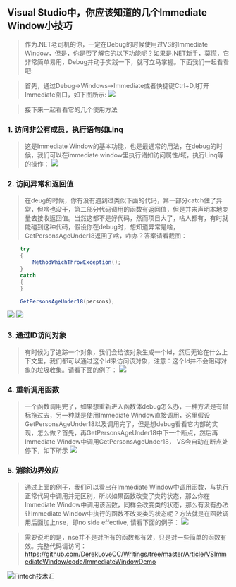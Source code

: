 ## Visual Studio中，你应该知道的几个Immediate Window小技巧

> 作为.NET老司机的你，一定在Debug的时候使用过VS的Immediate Window，但是，你是否了解它的以下功能呢？如果是.NET新手，莫慌，它非常简单易用，Debug并动手实践一下，就可立马掌握。下面我们一起看看吧:

> 首先，通过Debug->Windows->Immediate或者快捷键Ctrl+D,I打开Immediate窗口，如下图所示:
![](https://img2020.cnblogs.com/blog/498574/202008/498574-20200805000654517-1848132137.png)

> 接下来一起看看它的几个使用方法
### 1. 访问非公有成员，执行语句如Linq
>这是Immediate Window的基本功能，也是最通常的用法，在debug的时候，我们可以在immediate window里执行诸如访问属性/域，执行Linq等的操作：
![](https://img2020.cnblogs.com/blog/498574/202008/498574-20200805000714996-1632476202.png)

### 2. 访问异常和返回值

> 在deug的时候，你有没有遇到过类似下面的代码，第一部分catch住了异常，但啥也没干，第二部分代码调用的函数有返回值，但是并未声明本地变量去接收返回值。当然这都不是好代码，然而项目大了，啥人都有，有时就能碰到这种代码，假设你在debug时，想知道异常是啥，GetPersonsAgeUnder18返回了啥，咋办？答案请看截图：

``` csharp
    try
    {
        MethodWhichThrowException();
    }
    catch
    {
    }
```
``` csharp
    GetPersonsAgeUnder18(persons);
```
![](https://img2020.cnblogs.com/blog/498574/202008/498574-20200805000751260-1179232676.png)
![](https://img2020.cnblogs.com/blog/498574/202008/498574-20200805000800569-531904576.png)

### 3. 通过ID访问对象

> 有时候为了追踪一个对象，我们会给该对象生成一个Id，然后无论在什么上下文里，我们都可以通过这个Id来访问该对象，注意：这个Id并不会阻碍对象的垃圾收集。请看下面的例子：
![](https://img2020.cnblogs.com/blog/498574/202008/498574-20200805000824168-1652675365.png)

### 4. 重新调用函数

> 一个函数调用完了，如果想重新进入函数体debug怎么办，一种方法是有鼠标拖过去，另一种就是使用Immediate Window直接调用，这里假设GetPersonsAgeUnder18以及调用完了，但是想debug看看它内部的实现，怎么做？首先，再GetPersonsAgeUnder18中下一个断点，然后再Immediate Window中调用GetPersonsAgeUnder18， VS会自动在断点处停下，如下所示
![](https://img2020.cnblogs.com/blog/498574/202008/498574-20200805001053683-2046152193.png)

### 5. 消除边界效应

> 通过上面的例子，我们可以看出在Immediate Window中调用函数，与执行正常代码中调用并无区别，所以如果函数改变了类的状态，那么你在Immediate Window中调用该函数，同样会改变类的状态，那么有没有办法让Immediate Window中执行的函数不改变类的状态呢？方法就是在函数调用后面加上nse，即no side effective, 请看下面的例子：
![](https://img2020.cnblogs.com/blog/498574/202008/498574-20200805000853254-544264391.png)


> 需要说明的是，nse并不是对所有的函数都有效，只是对一些简单的函数有效。完整代码请访问：https://github.com/DerekLoveCC/Writings/tree/master/Article/VSImmediateWindow/code/ImmediateWindowDemo


![Fintech技术汇](https://img2020.cnblogs.com/blog/498574/202008/498574-20200801213206265-563825556.jpg)